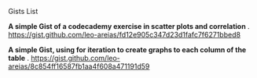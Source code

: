 Gists List

**A simple Gist of a codecademy exercise in scatter plots and correlation**
 . https://gist.github.com/leo-areias/fd12e905c347d23d1fafc7f6271bbed8

**A simple Gist,  using for iteration to create graphs to each column of the table**
 . https://gist.github.com/leo-areias/8c854ff16587fb1aa4f608a471191d59

